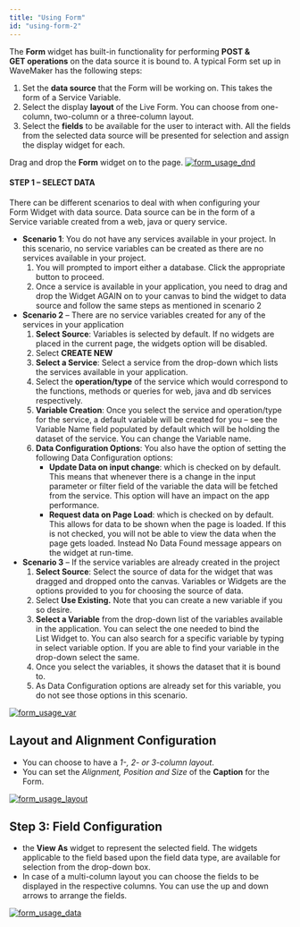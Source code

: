```yaml
---
title: "Using Form"
id: "using-form-2"
---
```


The **Form** widget has built-in functionality for performing **POST & GET operations** on the data source it is bound to. A typical Form set up in WaveMaker has the following steps:

1. Set the **data source** that the Form will be working on. This takes the form of a Service Variable.
2. Select the display **layout** of the Live Form. You can choose from one-column, two-column or a three-column layout.
3. Select the **fields** to be available for the user to interact with. All the fields from the selected data source will be presented for selection and assign the display widget for each.

Drag and drop the **Form** widget on to the page. [![form_usage_dnd](/learn/assets/form_usage_dnd.png)](/learn/assets/form_usage_dnd.png)

#### STEP 1 – SELECT DATA

There can be different scenarios to deal with when configuring your Form Widget with data source. Data source can be in the form of a Service variable created from a web, java or query service.

- **Scenario 1**: You do not have any services available in your project. In this scenario, no service variables can be created as there are no services available in your project.
    1. You will prompted to import either a database. Click the appropriate button to proceed.
    2. Once a service is available in your application, you need to drag and drop the Widget AGAIN on to your canvas to bind the widget to data source and follow the same steps as mentioned in scenario 2
- **Scenario 2** – There are no service variables created for any of the services in your application
    1. **Select Source**: Variables is selected by default. If no widgets are placed in the current page, the widgets option will be disabled.
    2. Select **CREATE NEW**
    3. **Select a Service**: Select a service from the drop-down which lists the services available in your application.
    4. Select the **operation/type** of the service which would correspond to the functions, methods or queries for web, java and db services respectively.
    5. **Variable Creation**: Once you select the service and operation/type for the service, a default variable will be created for you – see the Variable Name field populated by default which will be holding the dataset of the service. You can change the Variable name.
    6. **Data Configuration Options**: You also have the option of setting the following Data Configuration options:
        - **Update Data on input change**: which is checked on by default. This means that whenever there is a change in the input parameter or filter field of the variable the data will be fetched from the service. This option will have an impact on the app performance.
        - **Request data on Page Load**: which is checked on by default. This allows for data to be shown when the page is loaded. If this is not checked, you will not be able to view the data when the page gets loaded. Instead No Data Found message appears on the widget at run-time.
- **Scenario 3** – If the service variables are already created in the project
    1. **Select Source**: Select the source of data for the widget that was dragged and dropped onto the canvas. Variables or Widgets are the options provided to you for choosing the source of data.
    2. Select **Use Existing.** Note that you can create a new variable if you so desire.
    3. **Select a Variable** from the drop-down list of the variables available in the application. You can select the one needed to bind the List Widget to. You can also search for a specific variable by typing in select variable option. If you are able to find your variable in the drop-down select the same.
    4. Once you select the variables, it shows the dataset that it is bound to.
    5. As Data Configuration options are already set for this variable, you do not see those options in this scenario.

[![form_usage_var](/learn/assets/form_usage_var.png)](/learn/assets/form_usage_var.png)

## Layout and Alignment Configuration

- You can choose to have a _1-, 2- or 3-column layout_.
- You can set the _Alignment, Position and Size_ of the **Caption** for the Form.

[![form_usage_layout](/learn/assets/form_usage_layout.png)](/learn/assets/form_usage_layout.png)

## Step 3: Field Configuration

- the **View As** widget to represent the selected field. The widgets applicable to the field based upon the field data type, are available for selection from the drop-down box.
- In case of a multi-column layout you can choose the fields to be displayed in the respective columns. You can use the up and down arrows to arrange the fields.

[![form_usage_data](/learn/assets/form_usage_data.png)](/learn/assets/form_usage_data.png)
